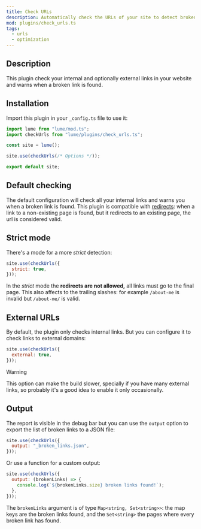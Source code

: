 ```yaml
---
title: Check URLs
description: Automatically check the URLs of your site to detect broken links
mod: plugins/check_urls.ts
tags:
  - urls
  - optimization
---
```


## Description

This plugin check your internal and optionally external links in your website
and warns when a broken link is found.

## Installation

Import this plugin in your `_config.ts` file to use it:

```js
import lume from "lume/mod.ts";
import checkUrls from "lume/plugins/check_urls.ts";

const site = lume();

site.use(checkUrls(/* Options */));

export default site;
```

## Default checking

The default configuration will check all your internal links and warns you when
a broken link is found. This plugin is compatible with
[redirects](./redirects.md): when a link to a non-existing page is found, but it
redirects to an existing page, the url is considered valid.

## Strict mode

There's a mode for a more _strict_ detection:

```js
site.use(checkUrls({
  strict: true,
}));
```

In the _strict_ mode the **redirects are not allowed,** all links must go to the
final page. This also affects to the trailing slashes: for example `/about-me`
is invalid but `/about-me/` is valid.

## External URLs

By default, the plugin only checks internal links. But you can configure it to
check links to external domains:

```js
site.use(checkUrls({
  external: true,
}));
```

> [!warning]
>
> This option can make the build slower, specially if you have many external
> links, so probably it's a good idea to enable it only occasionally.

## Output

The report is visible in the debug bar but you can use the `output` option to
export the list of broken links to a JSON file:

```js
site.use(checkUrls({
  output: "_broken_links.json",
}));
```

Or use a function for a custom output:

```js
site.use(checkUrls({
  output: (brokenLinks) => {
    console.log(`${brokenLinks.size} broken links found!`);
  },
}));
```

The `brokenLinks` argument is of type `Map<string, Set<string>>`: the map keys
are the broken links found, and the `Set<string>` the pages where every broken
link has found.

